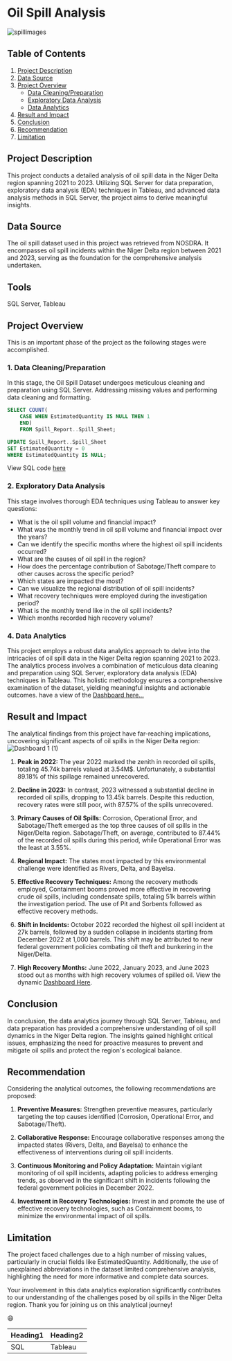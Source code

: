 # Oil Spill Analysis
![spillimages](https://github.com/amadigodswill33/Oil-Spill-Data-Project/assets/94016023/c86211a3-1ab3-4ece-8dba-170cffc8ef48)

## Table of Contents
1. [Project Description](#project-description)
2. [Data Source](#data-source)
3. [Project Overview](#project-overview)
    - [Data Cleaning/Preparation](#data-cleaningpreparation)
    - [Exploratory Data Analysis](#exploratory-data-analysis)
    - [Data Analytics](#data-analytics)
4. [Result and Impact](#result-and-impact)
5. [Conclusion](#conclusion)
6. [Recommendation](#recommendation)
7. [Limitation](#limitation)
## Project Description
This project conducts a detailed analysis of oil spill data in the Niger Delta region spanning 2021 to 2023. Utilizing SQL Server for data preparation, exploratory data analysis (EDA) techniques in Tableau, and advanced data analysis methods in SQL Server, the project aims to derive meaningful insights.

## Data Source
The oil spill dataset used in this project was retrieved from NOSDRA. It encompasses oil spill incidents within the Niger Delta region between 2021 and 2023, serving as the foundation for the comprehensive analysis undertaken.

## Tools
SQL Server, Tableau

## Project Overview
This is an important phase of the project as the following stages were accomplished.

### 1. Data Cleaning/Preparation
In this stage, the Oil Spill Dataset undergoes meticulous cleaning and preparation using SQL Server. Addressing missing values and performing data cleaning and formatting.
```sql code
SELECT COUNT(
	CASE WHEN EstimatedQuantity IS NULL THEN 1
	END)
	FROM Spill_Report..Spill_Sheet;   

UPDATE Spill_Report..Spill_Sheet
SET EstimatedQuantity = 0
WHERE EstimatedQuantity IS NULL;
```
View SQL code [here](https://github.com/amadigodswill33/Oil-Spill-Data-Project/blob/main/Oil_spill_project.sql) 

### 2. Exploratory Data Analysis 
This stage involves thorough EDA techniques using Tableau to answer key questions:
- What is the oil spill volume and financial impact?
- What was the monthly trend in oil spill volume and financial impact over the years?
- Can we identify the specific months where the highest oil spill incidents occurred?
- What are the causes of oil spill in the region?
- How does the percentage contribution of Sabotage/Theft compare to other causes across the specific period?
- Which states are impacted the most?
- Can we visualize the regional distribution of oil spill incidents?
- What recovery techniques were employed during the investigation period?
- What is the monthly trend like in the oil spill incidents?
- Which months recorded high recovery volume?

### 4. Data Analytics
This project employs a robust data analytics approach to delve into the intricacies of oil spill data in the Niger Delta region spanning 2021 to 2023. The analytics process involves a combination of meticulous data cleaning and preparation using SQL Server, exploratory data analysis (EDA) techniques in Tableau. This holistic methodology ensures a comprehensive examination of the dataset, yielding meaningful insights and actionable outcomes. have a view of the [Dashboard here...](https://public.tableau.com/app/profile/godswill.amadi/viz/Nigerian_Oil_Spill_Report/Dashboard1?publish=yes)

## Result and Impact
The analytical findings from this project have far-reaching implications, uncovering significant aspects of oil spills in the Niger Delta region:
![Dashboard 1 (1)](https://github.com/amadigodswill33/Oil-Spill-Data-Project/assets/94016023/e30732d5-d429-4829-aeb9-0f2fbda853de)

1. **Peak in 2022:** The year 2022 marked the zenith in recorded oil spills, totaling 45.74k barrels valued at 3.54M$. Unfortunately, a substantial 89.18% of this spillage remained unrecovered.

2. **Decline in 2023:** In contrast, 2023 witnessed a substantial decline in recorded oil spills, dropping to 13.45k barrels. Despite this reduction, recovery rates were still poor, with 87.57% of the spills unrecovered.

3. **Primary Causes of Oil Spills:** Corrosion, Operational Error, and Sabotage/Theft emerged as the top three causes of oil spills in the Niger/Delta region. Sabotage/Theft, on average, contributed to 87.44% of the recorded oil spills during this period, while Operational Error was the least at 3.55%.

4. **Regional Impact:** The states most impacted by this environmental challenge were identified as Rivers, Delta, and Bayelsa.

5. **Effective Recovery Techniques:** Among the recovery methods employed, Containment booms proved more effective in recovering crude oil spills, including condensate spills, totaling 51k barrels within the investigation period. The use of Pit and Sorbents followed as effective recovery methods.

6. **Shift in Incidents:** October 2022 recorded the highest oil spill incident at 27k barrels, followed by a sudden collapse in incidents starting from December 2022 at 1,000 barrels. This shift may be attributed to new federal government policies combating oil theft and bunkering in the Niger/Delta.

7. **High Recovery Months:** June 2022, January 2023, and June 2023 stood out as months with high recovery volumes of spilled oil. View the dynamic [Dashboard Here](https://public.tableau.com/app/profile/godswill.amadi/viz/Nigerian_Oil_Spill_Report/Dashboard1?publish=yes).

## Conclusion
In conclusion, the data analytics journey through SQL Server, Tableau, and data preparation has provided a comprehensive understanding of oil spill dynamics in the Niger Delta region. The insights gained highlight critical issues, emphasizing the need for proactive measures to prevent and mitigate oil spills and protect the region's ecological balance.

## Recommendation
Considering the analytical outcomes, the following recommendations are proposed:

1. **Preventive Measures:** Strengthen preventive measures, particularly targeting the top causes identified (Corrosion, Operational Error, and Sabotage/Theft).

2. **Collaborative Response:** Encourage collaborative responses among the impacted states (Rivers, Delta, and Bayelsa) to enhance the effectiveness of interventions during oil spill incidents.

3. **Continuous Monitoring and Policy Adaptation:** Maintain vigilant monitoring of oil spill incidents, adapting policies to address emerging trends, as observed in the significant shift in incidents following the federal government policies in December 2022.

4. **Investment in Recovery Technologies:** Invest in and promote the use of effective recovery technologies, such as Containment booms, to minimize the environmental impact of oil spills.

## Limitation
The project faced challenges due to a high number of missing values, particularly in crucial fields like EstimatedQuantity. Additionally, the use of unexplained abbreviations in the dataset limited comprehensive analysis, highlighting the need for more informative and complete data sources.

Your involvement in this data analytics exploration significantly contributes to our understanding of the challenges posed by oil spills in the Niger Delta region. Thank you for joining us on this analytical journey!

😄

|Heading1|Heading2|
|--------|--------|
| SQL | Tableau |

